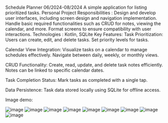 Schedule Planner 06/2024-08/2024
    A simple application for listing prioritized tasks.
    Personal Project
    Responsibilities :
    Design and develop user interfaces, including screen design and
    navigation implementation.
    Handle basic required functionalities such as CRUD for notes,
    viewing the calendar, and more.
    Format screens to ensure compatibility with user interactions.
Technologies : Kotlin, SQLite
Key Features:
  Task Prioritization:
    Users can create, edit, and delete tasks.
    Set priority levels for tasks.
    
  Calendar View Integration:
    Visualize tasks on a calendar to manage schedules effectively.
    Navigate between daily, weekly, or monthly views.
  
  CRUD Functionality:
    Create, read, update, and delete task notes efficiently.
    Notes can be linked to specific calendar dates.
  
  Task Completion Status:
    Mark tasks as completed with a single tap.
  
  Data Persistence:
    Task data stored locally using SQLite for offline access.
    
Image demo:

![image](https://github.com/user-attachments/assets/941ae82e-a0a7-4ed8-a012-cce9d2ba7ff1)
![image](https://github.com/user-attachments/assets/9d36dec7-59a3-47e5-9395-4ccaef2e1894)
![image](https://github.com/user-attachments/assets/8ac3e2fd-70a1-49a0-a471-a43dfd4887c5)
![image](https://github.com/user-attachments/assets/26ec0e76-369a-4d6c-9386-fddd01f78e7d)
![image](https://github.com/user-attachments/assets/e3ae0119-dfce-42b8-bcfc-e8eb363fd6a1)
![image](https://github.com/user-attachments/assets/f45ac139-4872-4a0f-b78d-f9e546ffbfc4)
![image](https://github.com/user-attachments/assets/a3bb0649-88d8-4d96-9f99-fa5cf11f00a7)
![image](https://github.com/user-attachments/assets/c44ef530-bc9c-4431-a738-85bec8bfb6d7)
![image](https://github.com/user-attachments/assets/885ad5a8-7c5e-4a5d-8a3e-68f71bc5a239)







